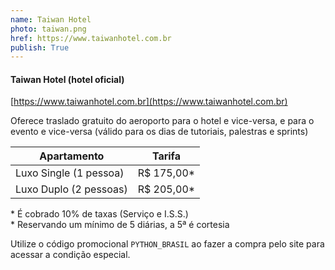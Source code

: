 ```yaml
---
name: Taiwan Hotel
photo: taiwan.png
href: https://www.taiwanhotel.com.br
publish: True
---
```


#### Taiwan Hotel (hotel oficial)
[https://www.taiwanhotel.com.br](https://www.taiwanhotel.com.br)

Oferece traslado gratuito do aeroporto para o hotel e vice-versa, e para o evento e vice-versa (válido para os dias de tutoriais, palestras e sprints)

| Apartamento            | Tarifa     |
|------------------------|------------|
| Luxo Single (1 pessoa) | R$ 175,00* |
| Luxo Duplo (2 pessoas) | R$ 205,00* |

\* É cobrado 10% de taxas (Serviço e I.S.S.)  
\* Reservando um mínimo de 5 diárias, a 5ª é cortesia

Utilize o código promocional `PYTHON_BRASIL` ao fazer a compra pelo site para acessar a condição especial.
